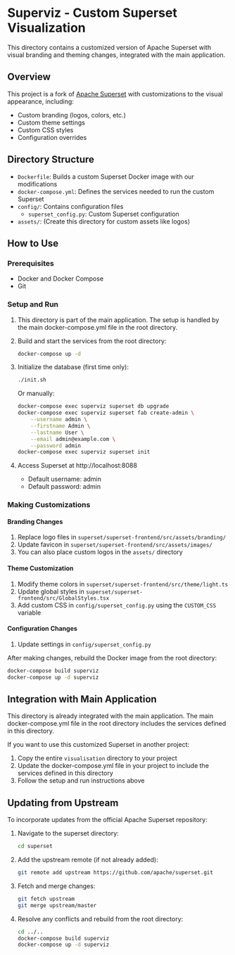# Superviz - Custom Superset Visualization

This directory contains a customized version of Apache Superset with visual branding and theming changes, integrated with the main application.

## Overview

This project is a fork of [Apache Superset](https://github.com/apache/superset) with customizations to the visual appearance, including:

- Custom branding (logos, colors, etc.)
- Custom theme settings
- Custom CSS styles
- Configuration overrides

## Directory Structure

- `Dockerfile`: Builds a custom Superset Docker image with our modifications
- `docker-compose.yml`: Defines the services needed to run the custom Superset
- `config/`: Contains configuration files
  - `superset_config.py`: Custom Superset configuration
- `assets/`: (Create this directory for custom assets like logos)

## How to Use

### Prerequisites

- Docker and Docker Compose
- Git

### Setup and Run

1. This directory is part of the main application. The setup is handled by the main docker-compose.yml file in the root directory.

2. Build and start the services from the root directory:
   ```bash
   docker-compose up -d
   ```

3. Initialize the database (first time only):
   ```bash
   ./init.sh
   ```
   
   Or manually:
   ```bash
   docker-compose exec superviz superset db upgrade
   docker-compose exec superviz superset fab create-admin \
       --username admin \
       --firstname Admin \
       --lastname User \
       --email admin@example.com \
       --password admin
   docker-compose exec superviz superset init
   ```

4. Access Superset at http://localhost:8088
   - Default username: admin
   - Default password: admin

### Making Customizations

#### Branding Changes

1. Replace logo files in `superset/superset-frontend/src/assets/branding/`
2. Update favicon in `superset/superset-frontend/src/assets/images/`
3. You can also place custom logos in the `assets/` directory

#### Theme Customization

1. Modify theme colors in `superset/superset-frontend/src/theme/light.ts`
2. Update global styles in `superset/superset-frontend/src/GlobalStyles.tsx`
3. Add custom CSS in `config/superset_config.py` using the `CUSTOM_CSS` variable

#### Configuration Changes

1. Update settings in `config/superset_config.py`

After making changes, rebuild the Docker image from the root directory:
```bash
docker-compose build superviz
docker-compose up -d superviz
```

## Integration with Main Application

This directory is already integrated with the main application. The main docker-compose.yml file in the root directory includes the services defined in this directory.

If you want to use this customized Superset in another project:

1. Copy the entire `visualisation` directory to your project
2. Update the docker-compose.yml file in your project to include the services defined in this directory
3. Follow the setup and run instructions above

## Updating from Upstream

To incorporate updates from the official Apache Superset repository:

1. Navigate to the superset directory:
   ```bash
   cd superset
   ```

2. Add the upstream remote (if not already added):
   ```bash
   git remote add upstream https://github.com/apache/superset.git
   ```

3. Fetch and merge changes:
   ```bash
   git fetch upstream
   git merge upstream/master
   ```

4. Resolve any conflicts and rebuild from the root directory:
   ```bash
   cd ../..
   docker-compose build superviz
   docker-compose up -d superviz
   ```
